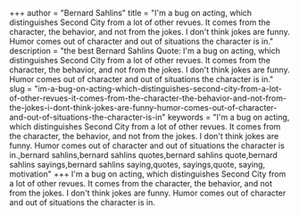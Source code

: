 +++
author = "Bernard Sahlins"
title = "I'm a bug on acting, which distinguishes Second City from a lot of other revues. It comes from the character, the behavior, and not from the jokes. I don't think jokes are funny. Humor comes out of character and out of situations the character is in."
description = "the best Bernard Sahlins Quote: I'm a bug on acting, which distinguishes Second City from a lot of other revues. It comes from the character, the behavior, and not from the jokes. I don't think jokes are funny. Humor comes out of character and out of situations the character is in."
slug = "im-a-bug-on-acting-which-distinguishes-second-city-from-a-lot-of-other-revues-it-comes-from-the-character-the-behavior-and-not-from-the-jokes-i-dont-think-jokes-are-funny-humor-comes-out-of-character-and-out-of-situations-the-character-is-in"
keywords = "I'm a bug on acting, which distinguishes Second City from a lot of other revues. It comes from the character, the behavior, and not from the jokes. I don't think jokes are funny. Humor comes out of character and out of situations the character is in.,bernard sahlins,bernard sahlins quotes,bernard sahlins quote,bernard sahlins sayings,bernard sahlins saying,quotes, sayings,quote, saying, motivation"
+++
I'm a bug on acting, which distinguishes Second City from a lot of other revues. It comes from the character, the behavior, and not from the jokes. I don't think jokes are funny. Humor comes out of character and out of situations the character is in.
